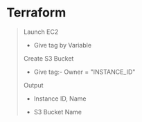 # Terraform

> Launch EC2 
>
> - Give tag by Variable 
>
> Create S3 Bucket
> 
> - Give tag:- Owner = "INSTANCE_ID"
>
> Output
>
> - Instance ID, Name
> 
> - S3 Bucket Name
